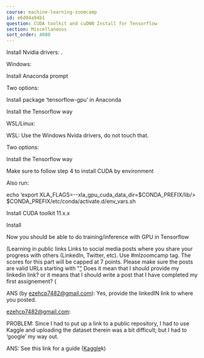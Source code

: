 ```yaml
---
course: machine-learning-zoomcamp
id: e6d04a94b1
question: CUDA toolkit and cuDNN Install for Tensorflow
section: Miscellaneous
sort_order: 4080
---
```


Install Nvidia drivers: .

Windows:

Install Anaconda prompt

Two options:

Install package ‘tensorflow-gpu’ in Anaconda

Install the Tensorflow way

WSL/Linux:

WSL: Use the Windows Nvida drivers, do not touch that.

Two options:

Install the Tensorflow way

Make sure to follow step 4 to install CUDA by environment

Also run:

echo ‘export XLA_FLAGS=--xla_gpu_cuda_data_dir=$CONDA_PREFIX/lib/> $CONDA_PREFIX/etc/conda/activate.d/env_vars.sh

Install CUDA toolkit 11.x.x

Install

Now you should be able to do training/inference with GPU in Tensorflow

(Learning in public links Links to social media posts where you share your progress with others (LinkedIn, Twitter, etc). Use #mlzoomcamp tag. The scores for this part will be capped at 7 points. Please make sure the posts are valid URLs starting with "["](https://") Does it mean that I should provide my linkedin link? or it means that I should write a post that I have completed my first assignement? (

ANS (by ezehcp7482@gmail.com): Yes, provide the linkedIN link to where you posted.

ezehcp7482@gmail.com:

PROBLEM: Since I had to put up a link to a public repository, I had to use Kaggle and uploading the dataset therein was a bit difficult; but I had to ‘google’ my way out.

ANS: See this link for a guide ([Kaggle](https://www.kaggle.com/code/dansbecker/finding-your-files-in-kaggle-kernels/noteboo)k)


